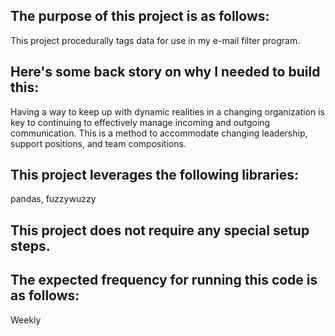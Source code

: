 ## The purpose of this project is as follows:
This project procedurally tags data for use in my e-mail filter program.
## Here's some back story on why I needed to build this:
Having a way to keep up with dynamic realities in a changing organization is key to continuing to effectively manage incoming and outgoing communication. This is a method to accommodate changing leadership, support positions, and team compositions.
## This project leverages the following libraries:
pandas, fuzzywuzzy
## This project does not require any special setup steps.

## The expected frequency for running this code is as follows:
Weekly